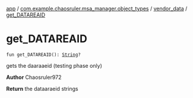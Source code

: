 [app](../../index.md) / [com.example.chaosruler.msa_manager.object_types](../index.md) / [vendor_data](index.md) / [get_DATAREAID](.)

# get_DATAREAID

`fun get_DATAREAID(): `[`String`](https://kotlinlang.org/api/latest/jvm/stdlib/kotlin/-string/index.html)`?`

gets the daaraaeid (testing phase only)

**Author**
Chaosruler972

**Return**
the dataaraeid strings

